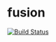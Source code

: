 # fusion

[![Build Status](https://travis-ci.org/thekauer/fusion.svg?branch=master)](https://travis-ci.org/thekauer/fusion)

